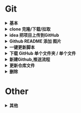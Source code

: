 ﻿# Git
   <details>
   <summary><b> 基本 </b></summary>

   ```
   查看路径：pwd

   查看有哪些文件：ls  ( ll 同理 )

   查看用户的信息：git config -l

   查看用户的用户名：git config user.name

   查看用户的邮箱：$git config user.email

   修改用户名和邮箱地址：
   $ git config --global user.name "username"
   $ git config --global user.email "email"
      [不需要输入密码, 密码框会自己弹出来]

   ```
   </details>

















   <details>
   <summary><b> clone 克隆/下载/拉取 </b></summary>

   ```
   1:git clone 不指定分支:
   git clone https://github.com/somebody/XXXXXX.git

   2.git clone 指定分支 [nnnname__ 是仓库的指定分区(比如master之类的) ]:
   git clone -b nnnname__ https://github.com/somebody/XXXXXX.git

   ```
   </details>






















<details>
<summary><b> idea 把项目上传到GitHub </b></summary>

```
教程转载自:  https://blog.csdn.net/u011853294/article/details/53228720

找到菜单栏的 : VCS -> import into version control -> creat Git repository

这时项目目录中的文件名会变成红色，表示文件为提交到本地git

右击工程文件 ->git->add，这时文件名会变成绿色

右击工程文件 ->git->commit,提交到本地git。至此，本地git已commit完毕

```
</details>






















<details>
<summary><b> Github README 添加 图片 </b></summary>

```

![Image text](https://raw.githubusercontent.com/e2366705/aaa/master/image/readme.png)
![Image text]()

```
</details>






















<details>
<summary><b> 一键更新脚本 </b></summary>

```
#!/bin/sh

# 备注:
# 动态获取今天的时间+日期
# ---------------------------------------
function get_date_30daysbefore(){
 sec=`date -d $1 +%s`
 sec_30daysbefore=$((sec - 86400*30))
 days_before=`date -d @$sec_30daysbefore +%F`
 echo $days_before
}

if [ $# == 1 ]; then
 today=$1
 dates_30_ago=`get_date_30daysbefore $1`
else
 today=`date -d -1days '+%Y-%m-%d'`
 dates_30_ago=`date -d -30days '+%Y-%m-%d'`
fi

echo $today
echo $dates_30_ago
# ---------------------------------------



echo -e "\033[44m 显示为:蓝底白字 -背景颜色范围:40-47 \033[0m"

# 备注:
# 脚本自动化更新代码到 Github =>
# ---------------------------------------
echo -e "\033[44m (=^_^=)  Auto Updata Code...  (=^_^=) \033[0m"
echo -e "\033[44m input => ./update.sh toStart Updata Code... \033[0m"
echo " "
echo " "

# 清空缓存      (Git命令)
echo -e "\033[44m----------------------- 1: rm -f --cached -----------------------\033[0m"
git rm -f --cached .

# 所有文件加入暂存区      (Git命令)
echo -e "\033[44m ----------------------- 2: git add . ----------------------- \033[0m"
git add .

# 动态获取时间
# 申请变量
Update_Date_String='Last_Updata:'$today;
echo $Update_Date_String;   # 加上 $ 引用变量

# 提交Git更新说明[ 附件最后更新日期 ]      (Git命令)
echo -e "\033[44m ----------------------- 3: commit -m ----------------------- \033[0m"
git commit -m $Update_Date_String;

# 最后一步:推送      (Git命令)
echo -e "\033[44m ----------------------- 4: push -u origin master ----------------------- \033[0m"
git push -u origin master



# 注意:
# shell 编程中, 字符串类型,不允许出现空格, 比如字符串 A B C 是错误的,要改写成: A_B_C 才不会编译错误
#

```
</details>






















<details>
<summary><b> 下载 GitHub 单个文件夹 / 单个文件 </b></summary>

```
有时候下载 github 上面的项目, 不需要下载全部, 我需要下载单独的某个文件夹, 但是 GitHub 并没有直接提供这个功能
所以,
需要插件帮我实现这个功能:
Google chrome 浏览器插件 :  GitZip for github
双击你要下载的文件夹, 左边会出现一个小勾勾,
右下角会出现一个下载按钮
点击就可以直接下载单个文件夹了   

```
</details>



















<details>
<summary><b> 新建Github,推送流程 </b></summary>

```
文件夹右键, 点击 git bash here
清空 删除 缓存:                git rm -r --cached .
初始化git暂存区                git init
添加所有文件                   git add -f *
添加备注信息                   git commit -m "xxxxxxxxx"
连接到你Github新建的仓库        git remote add origin https://github.com/e2366705/xxxxxx.git
推送                          git push -u origin master
最后: 推送完成
PS:
      这一步可可能会报错: warning: LF will be replaced by CRLF in xxx
      用下面这句代码来解决:
      git config --global core.autocrlf false

      这一步可可能会报错: This is usually caused by another repository pushing to the same ref.
      解决方法:
               git pull origin master --allow-unrelated-histories  (意思是: 允许不相关的历史)
               然后再去执行: git push -u origin master

```
</details>






















<details>
<summary><b>  更新仓库文件 </b></summary>

```
git rm -r --cached .
git add -f *
git commit -m "git commit -m..Emmmm...YOU know that..."
git push -u origin master
以上内容:更新仓库文件4连发,一步都少不了!!!
PS:
   查看 哪些文件改变了:
   git status

```
</details>


















<details>
<summary><b> 删除 </b></summary>

```
在github上只能删除仓库,却无法删除文件夹或文件, 所以只能通过命令来解决:
首先进入你的master文件夹下, Git Bash Here ,打开命令窗口
git remote add origin https://github.com/e2366705/xxxxx.git
git rm -f --cached [按下 Tab键]   # 查看还有哪些文件夹
git rm -r --cached target            # 删除target文件夹
git commit -m '删除了target'      # 提交,添加操作说明
git push -u origin master 	  # 修改完了,记得提交!!!不然不生效

但你要删除某个文件时候:
	rm xxxxx.txt
	git add xxxxx.txt
	./update.sh

```
</details>


























# Other
<details>
<summary><b> 其他 </b></summary>

```

1.查看本地分支 git branch
2.查看远程分支 git branch -r

删除本地分支(这里的 BranchName 是指的是你的分支名称)
git branch -d BranchName
   +
删除远程分支(这里的 BranchName 是指的是你的分支名称)
git push origin --delete BranchName

//清空 Git 缓存: [删除]
git rm -r --cached .

删除 本地git目录:
rm .git -rf


如何在git中删除指定的文件和目录
部分场景中，我们会希望删除远程仓库（比如GitHub）的目录或文件。

拉取远程的Repo到本地（如果已经在本地，可以略过）
git clone https://github.com/e2366705/ShiYanLou.git

在本地仓库删除文件
git rm 我的文件

在本地仓库删除文件夹
git rm -r 我的文件夹/
此处-r表示递归所有子目录，如果你要删除的，是空的文件夹，此处可以不用带上-r 提交代码

git commit -m"我的修改"

推送到远程仓库（比如GitHub）
git push origin 分支名称


这篇文章非常好
https://blog.csdn.net/maguanghui_2012/article/details/79457281



强制push:
git push -u origin master -f

```
</details>
